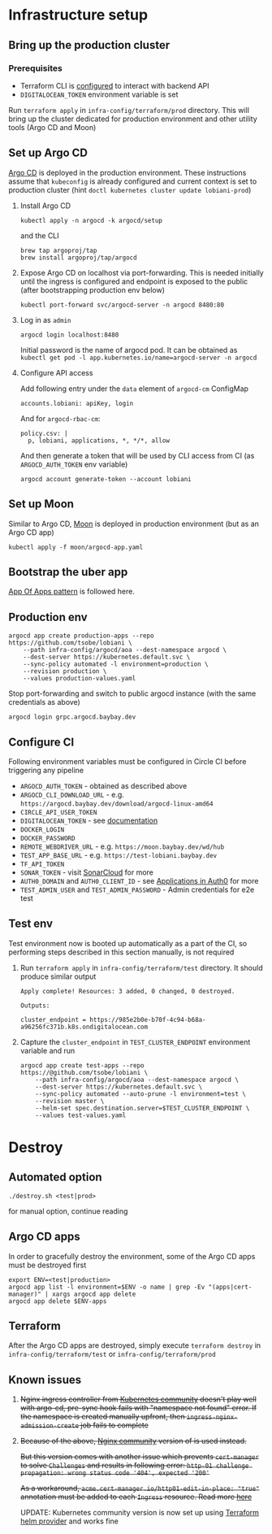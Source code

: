 # Infrastructure setup
## Bring up the production cluster

### Prerequisites
- Terraform CLI is [configured](https://www.terraform.io/docs/commands/cli-config.html#credentials-1) to interact with backend API 
- `DIGITALOCEAN_TOKEN` environment variable is set 

Run `terraform apply` in `infra-config/terraform/prod` directory. This will bring 
up the cluster dedicated for production environment and other utility tools
(Argo CD and Moon)

## Set up Argo CD

[Argo CD](https://argoproj.github.io/argo-cd/) is deployed in the production environment. These instructions 
assume that `kubeconfig` is already configured and current context is set to production cluster 
(hint `doctl kubernetes cluster update lobiani-prod`)

1. Install Argo CD
    ```
    kubectl apply -n argocd -k argocd/setup
    ```
   
    and the CLI
    
    ```
    brew tap argoproj/tap
    brew install argoproj/tap/argocd
    ```
2. Expose Argo CD on localhost via port-forwarding. This is needed initially until 
   the ingress is configured and endpoint is exposed to the public (after bootstrapping production env below)
    ```
    kubectl port-forward svc/argocd-server -n argocd 8480:80
    ```
3. Log in as `admin`
    ```
    argocd login localhost:8480
    ```
   Initial password is the name of argocd pod. It can be obtained as
   `kubectl get pod -l app.kubernetes.io/name=argocd-server -n argocd`
4. Configure API access
   
   Add following entry under the `data` element of `argocd-cm` ConfigMap
   ```
   accounts.lobiani: apiKey, login
   ```
   
   And for `argocd-rbac-cm`:
   ```
   policy.csv: |
     p, lobiani, applications, *, */*, allow
   ```
   
   And then generate a token that will be used by CLI access from CI (as `ARGOCD_AUTH_TOKEN` env variable)
   ```
   argocd account generate-token --account lobiani
   ```

## Set up Moon

Similar to Argo CD, [Moon](https://aerokube.com/moon/) is deployed in production environment 
(but as an  Argo CD app)
   
 
```
kubectl apply -f moon/argocd-app.yaml
```
 
## Bootstrap the uber app

[App Of Apps pattern](https://argoproj.github.io/argo-cd/operator-manual/cluster-bootstrapping/) is followed
here.

## Production env
```
argocd app create production-apps --repo https://github.com/tsobe/lobiani \
    --path infra-config/argocd/aoa --dest-namespace argocd \
    --dest-server https://kubernetes.default.svc \
    --sync-policy automated -l environment=production \
    --revision production \
    --values production-values.yaml
```

Stop port-forwarding and switch to public argocd instance (with the same credentials as above) 

```
argocd login grpc.argocd.baybay.dev
```

## Configure CI

Following environment variables must be configured in Circle CI before triggering any pipeline

- `ARGOCD_AUTH_TOKEN` - obtained as described above
- `ARGOCD_CLI_DOWNLOAD_URL`  - e.g. `https://argocd.baybay.dev/download/argocd-linux-amd64`
- `CIRCLE_API_USER_TOKEN`
- `DIGITALOCEAN_TOKEN` - see [documentation](https://registry.terraform.io/providers/digitalocean/digitalocean/latest/docs#DIGITALOCEAN_TOKEN)
- `DOCKER_LOGIN`
- `DOCKER_PASSWORD`
- `REMOTE_WEBDRIVER_URL` - e.g. `https://moon.baybay.dev/wd/hub`
- `TEST_APP_BASE_URL` - e.g. `https://test-lobiani.baybay.dev`
- `TF_API_TOKEN`
- `SONAR_TOKEN` - visit [SonarCloud](https://sonarcloud.io/) for more
- `AUTH0_DOMAIN` and `AUTH0_CLIENT_ID` - see [Applications in Auth0](https://auth0.com/docs/applications) for more
- `TEST_ADMIN_USER` and `TEST_ADMIN_PASSWORD` - Admin credentials for e2e test

## Test env

Test environment now is booted up automatically as a part of the CI, so performing steps described in this section
manually, is not required

1. Run `terraform apply` in `infra-config/terraform/test` directory.
It should produce similar output
    ```
    Apply complete! Resources: 3 added, 0 changed, 0 destroyed.
    
    Outputs:
    
    cluster_endpoint = https://985e2b0e-b70f-4c94-b68a-a96256fc371b.k8s.ondigitalocean.com
    ```

2. Capture the `cluster_endpoint` in `TEST_CLUSTER_ENDPOINT` environment variable and run
    ```
    argocd app create test-apps --repo https://@github.com/tsobe/lobiani \
        --path infra-config/argocd/aoa --dest-namespace argocd \
        --dest-server https://kubernetes.default.svc \
        --sync-policy automated --auto-prune -l environment=test \
        --revision master \
        --helm-set spec.destination.server=$TEST_CLUSTER_ENDPOINT \
        --values test-values.yaml
    ```

# Destroy
## Automated option

```
./destroy.sh <test|prod>
```
for manual option, continue reading

## Argo CD apps

In order to gracefully destroy the environment, some of the Argo CD apps
must be destroyed first

```
export ENV=<test|production>
argocd app list -l environment=$ENV -o name | grep -Ev "(apps|cert-manager)" | xargs argocd app delete
argocd app delete $ENV-apps
```
## Terraform

After the Argo CD apps are destroyed, simply execute `terraform destroy` in `infra-config/terraform/test` 
or `infra-config/terraform/prod`

## Known issues
 
1. <strike>Nginx ingress controller from [Kubernetes community](https://kubernetes.github.io/ingress-nginx/deploy) 
    doesn't play well with argo-cd, pre-sync hook fails with "namespace not found" error.
    If the namespace is created manually upfront, then `ingress-nginx-admission-create` job
    fails to complete</strike>
2. <strike>Because of the above, [Nginx community](https://docs.nginx.com/nginx-ingress-controller/installation/installation-with-helm/)
    version of is used instead.

    But this version comes with another issue which prevents `cert-manager` to solve `Challenges` and results in following
    error: `http-01 challenge propagation: wrong status code '404', expected '200'`
    
    As a workaround, `acme.cert-manager.io/http01-edit-in-place: "true"` annotation must be added to each `Ingress`
    resource. Read more [here](https://github.com/jetstack/cert-manager/issues/2517)</strike>
    
    UPDATE: Kubernetes community version is now set up using [Terraform helm provider](https://www.terraform.io/docs/providers/helm/index.html)
    and works fine
